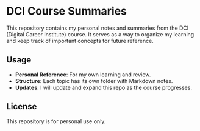 # DCI Course Summaries

This repository contains my personal notes and summaries from the DCI (Digital Career Institute) course. It serves as a way to organize my learning and keep track of important concepts for future reference.

## Usage

- **Personal Reference**: For my own learning and review.
- **Structure**: Each topic has its own folder with Markdown notes.
- **Updates**: I will update and expand this repo as the course progresses.

## License

This repository is for personal use only.